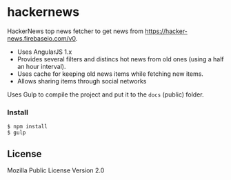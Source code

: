 # hackernews

HackerNews top news fetcher to get news from https://hacker-news.firebaseio.com/v0.

* Uses AngularJS 1.x
* Provides several filters and distincs hot news from old ones (using a half an hour interval).
* Uses cache for keeping old news items while fetching new items.
* Allows sharing items through social networks

Uses Gulp to compile the project and put it to the `docs` (public) folder.

### Install

```
$ npm install
$ gulp
```

## License

Mozilla Public License Version 2.0

